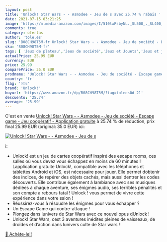 ```yaml
---
layout: post
title: 'Unlock! Star Wars - - Asmodee - Jeu de s avec 25.74 % rabais '
date: 2021-07-15 03:21:25
image: 'https://m.media-amazon.com/images/I/510lxPsbyNL._SL500_._SL400_.jpg'
comments: true
category: ofertas
author: 'tole.es'
slug: 'B08CH98T5M-fr Unlock! Star Wars - - Asmodee - Jeu de société - Escape...'
sku: 'B08CH98T5M-fr'
tags: [ 'Jeux de plateau','Jeux de société','Jeux et Jouets','Jeux et jouets','unlock!', ]
actualPrice: 25.99 EUR
currency: EUR
price: 25.99
comparePrice: 35.0 EUR
prodname: 'Unlock! Star Wars - - Asmodee - Jeu de société - Escape game - Jeu coopératif - Application gratuite'
country: 'fr'
flag: '🇫🇷'
brand: 'Unlock!'
buyurl: 'https://www.amazon.fr/dp/B08CH98T5M/?tag=tolees0d-21'
descuento: '25.74'
average: '25.99'
---
```


C'est en vente [Unlock! Star Wars - - Asmodee - Jeu de société - Escape game - Jeu coopératif - Application gratuite](https://www.amazon.fr/dp/B08CH98T5M/?tag=tolees0d-21)  à  25.74 % de réduction, prix final  25.99 EUR (original: 35.0 EUR) ici:

[![Unlock! Star Wars - - Asmodee - Jeu de s](https://m.media-amazon.com/images/I/510lxPsbyNL._SL500_._SL400_.jpg)](https://www.amazon.fr/dp/B08CH98T5M/?tag=tolees0d-21)

ℹ️:

- Unlock! est un jeu de cartes coopératif inspiré des escape rooms, ces salles où vous devez vous échappez en moins de 60 minutes ! Lapplication gratuite Unlock!, compatible avec les téléphones et tablettes Android et iOS, est nécessaire pour jouer. Elle permet dobtenir des indices, de repérer des objets cachés, mais aussi dentrer les codes découverts. Elle contribue également à lambiance avec ses musiques dédiées à chaque aventure, ses énigmes audio, ses terribles pénalités et son compte à rebours fatal ! Unlock ! vous permet de vivre cette expérience dans votre salon !
- Réussirez-vous à résoudre les énigmes pour vous échapper ?
- Un Escape Game qui contre-attaque !
- Plongez dans lunivers de Star Wars avec ce nouvel opus dUnlock !
- Unlock! Star Wars, cest 3 aventures inédites pleines de vaisseaux, de droïdes et d’action dans lunivers culte de Star wars !

[🛒 Achète-le!!](https://www.amazon.fr/dp/B08CH98T5M/?tag=tolees0d-21)

